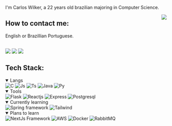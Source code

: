 <p>I'm Carlos Wilker, a 22 years old brazilian majoring in Computer Science.</p>
<img src="https://github-readme-stats.vercel.app/api/top-langs/?username=wilker345&layout=compact&langs_count=7&theme=radical" align="right">

How to contact me:
---
<p>English or Brazillian Portuguese.</p>
<br>
<a href="mailto:cwilkersantana@gmail.com"><img src="https://img.shields.io/badge/-Gmail-%23333?style=for-the-badge&logo=gmail&logoColor=white" target="_blank"></a>
<a href="https://bsky.app/profile/cwilker.bsky.social"><img src="https://img.shields.io/badge/Bluesky-0285FF?logo=bluesky&logoColor=fff&style=for-the-badge"></a>
<a href="https://www.linkedin.com/in/carlos-wilker-nogueira-santana-9855631a8/"><img src="https://img.shields.io/badge/LinkedIn-0077B5?style=for-the-badge&logo=linkedin&logoColor=white" target="_blank"></a>

Tech Stack:
---
<details open>
  <summary>Langs</summary>
  <img alt="C" title="C" src="https://img.shields.io/badge/C-00599C?style=for-the-badge&logo=c&logoColor=white">
  <img title="Js" title="JavaScript" src="https://img.shields.io/badge/JavaScript-323330?style=for-the-badge&logo=javascript&logoColor=F7DF1E">
  <img alt="Ts" title="Typescript" src="https://img.shields.io/badge/TypeScript-007ACC?style=for-the-badge&logo=typescript&logoColor=white">
  <img alt="Java" title="Java" src="https://img.shields.io/badge/Java-ED8B00?style=for-the-badge&logo=openjdk&logoColor=white">
  <img alt="Py" title="Python" src="https://img.shields.io/badge/Python-4584b6?style=for-the-badge&logo=python&logoColor=ffde57">
</details>

<details open>
  <summary>Tools</summary>
  <img alt="Flask" title="Flask"src="https://img.shields.io/badge/Flask-000000?style=for-the-badge&logo=flask&logoColor=white">
  <img alt="Reactjs" title="Reactjs" src="https://img.shields.io/badge/React-20232A?style=for-the-badge&logo=react&logoColor=61DAFB">
  <img alt="Express" title="Express" src="https://img.shields.io/badge/Express%20js-000000?style=for-the-badge&logo=express&logoColor=white">
  <img alt="Postgresql" title="Postgresql" src="https://img.shields.io/badge/PostgreSQL-316192?style=for-the-badge&logo=postgresql&logoColor=white">
</details>

<details open>
  <summary>Currently learning</summary>
  <img alt="Spring framework" title="Spring" src="https://img.shields.io/badge/Spring-6DB33F?style=for-the-badge&logo=spring&logoColor=white">
  <img alt="Tailwind" title="TailwindCSS" src="https://img.shields.io/badge/Tailwind_CSS-38B2AC?style=for-the-badge&logo=tailwind-css&logoColor=white">
</details>

<details open>
  <summary>Plans to learn</summary>
  <img alt="NextJs Framework" title="NextJS" src="https://img.shields.io/badge/next.js-000000?style=for-the-badge&logo=nextdotjs&logoColor=white">
  <img alt="AWS" title="AWS" src="https://img.shields.io/badge/Amazon_AWS-FF9900?style=for-the-badge&logo=amazonaws&logoColor=white">
  <img alt="Docker" title="Docker" src="https://img.shields.io/badge/Docker-2CA5E0?style=for-the-badge&logo=docker&logoColor=white">
  <img alt="RabbitMQ" title="RabbitMQ" src="https://img.shields.io/badge/rabbitmq-%23FF6600.svg?&style=for-the-badge&logo=rabbitmq&logoColor=white">   	
</details>
